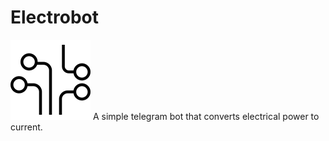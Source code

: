 # Electrobot

![Elektrobot Logo](/images/logo_small.png) A simple telegram bot that converts electrical power to current.
